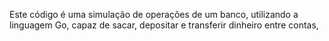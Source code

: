 Este código é uma simulação de operações de um banco, utilizando a linguagem Go, capaz de sacar, depositar e transferir dinheiro entre contas,
